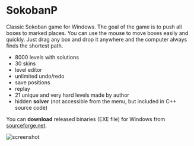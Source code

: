 # SokobanP
Classic Sokoban game for Windows. The goal of the game is to push all boxes to marked places. You can use the mouse to move boxes easily and quickly. Just drag any box and drop it anywhere and the computer always finds the shortest path.
- 8000 levels with solutions
- 30 skins
- level editor
- unlimited undo/redo
- save positions
- replay
- 21 unique and very hard levels made by author
- hidden **solver** (not accessible from the menu, but included in C++ source code)

You can **download** released binaries (EXE file) for Windows from [sourceforge.net](https://sourceforge.net/projects/sokobanp/).

![screenshot](https://plastovicka.github.io/img/sokoban.png)
